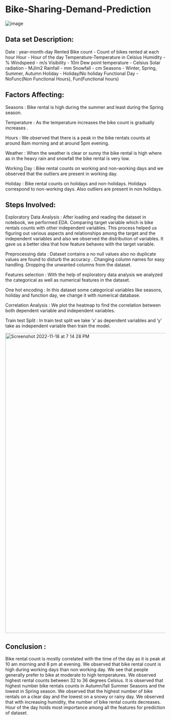 # Bike-Sharing-Demand-Prediction

![image](https://user-images.githubusercontent.com/111069324/202717555-9cf5d41a-ff4b-47c8-9a85-62ad5ef1a206.png)


## Data set Description:
Date : year-month-day
Rented Bike count - Count of bikes rented at each hour
Hour - Hour of the day
Temperature-Temperature in Celsius
Humidity - %
Windspeed - m/s
Visibility - 10m
Dew point temperature - Celsius
Solar radiation - MJ/m2
Rainfall - mm
Snowfall - cm
Seasons - Winter, Spring, Summer, Autumn
Holiday - Holiday/No holiday
Functional Day - NoFunc(Non Functional Hours), Fun(Functional hours)

## Factors Affecting:
Seasons : Bike rental is high during the summer and least during the Spring season.

Temperature : As the temperature increases the bike count is gradually increases .

Hours : We observed that there is a peak in the bike rentals counts at around 8am morning and at around 5pm evening.

Weather : When the weather is clear or sunny the bike rental is high where as in the heavy rain and snowfall the bike rental is very low.

Working Day : Bike rental counts on working and non-working days and we observed that the outliers are present in working day.

Holiday : Bike rental counts on holidays and non-holidays. Holidays correspond to non-working days. Also outliers are present in non holidays.

## Steps Involved:
Exploratory Data Analysis : After loading and reading the dataset in notebook, we performed EDA. Comparing target variable which is bike rentals counts with other independent variables. This process helped us figuring out various aspects and relationships among the target and the independent variables and also we observed the distribution of variables. It gave us a better idea that how feature behaves with the target variable.

Preprocessing data : Dataset contains a no null values also no duplicate values are found to disturb the accuracy . Changing column names for easy handling. Dropping the unwanted columns from the dataset.

Features selection : With the help of exploratory data analysis we analyzed the categorical as well as numerical features in the dataset.

One hot encoding : In this dataset some categorical variables like seasons, holiday and function day, we change it with numerical database.

Correlation Analysis : We plot the heatmap to find the correlation between both dependent variable and independent variables.

Train test Split : In train test split we take ‘x’ as dependent variables and ‘y’ take as independent variable then train the model.

<img width="943" alt="Screenshot 2022-11-18 at 7 14 28 PM" src="https://user-images.githubusercontent.com/111069324/202718861-d1828049-e67d-4efb-9b70-5d370a79ca93.png">


## Conclusion :
Bike rental count is mostly correlated with the time of the day as it is peak at 10 am morning and 8 pm at evening.
We observed that bike rental count is high during working days than non working day.
We see that people generally prefer to bike at moderate to high temperatures. We observed highest rental counts between 32 to 36 degrees Celsius.
It is observed that highest number bike rentals counts in Autumn/fall Summer Seasons and the lowest in Spring season.
We observed that the highest number of bike rentals on a clear day and the lowest on a snowy or rainy day.
We observed that with increasing humidity, the number of bike rental counts decreases.
Hour of the day holds most importance among all the features for prediction of dataset.
